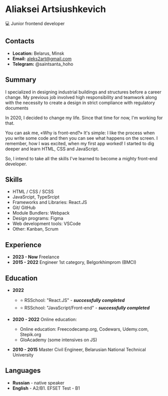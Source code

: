 # Aliaksei Artsiushkevich
💻 Junior frontend developer

## Contacts
- **Location:** Belarus, Minsk
- **Email:** aleks2art@gmail.com
- **Telegram:** @saintsanta_hoho

## Summary
I specialized in designing industrial buildings and structures before a career change. My previous job involved high responsibility and teamwork along with the necessity to create a design in strict compliance with regulatory documents

In 2020, I decided to change my life. Since that time for now, I'm working for that.

You can ask me, «Why is front-end?» It's simple: I like the process when you write some code and then you can see what happens on the screen. I remember, how I was excited, when my first app worked! I started to dig deeper and learn HTML, CSS and JavaScript.

So, I intend to take all the skills I've learned to become a mighty front-end developer.

## Skills
- HTML / CSS / SCSS
- JavaSrcipt, TypeSrcipt
- Frameworks and Libraries: React.JS
- Git/ GitHub
- Module Bundlers: Webpack
- Design programs: Figma
- Web development tools: VSCode 
- Other: Kanban, Scrum

## Experience
- **2023 - Now** Freelance
- **2015 - 2022** Engineer 1st category, Belgorkhimprom (BMCI)

## Education
* **2022**
  * ⭐ RSSchool: "React.JS" - ***successfully completed***
  * ⭐ RSSchool: "JavaScript/Front-end" - ***successfully completed***

* **2020 - 2022** Online education:
  * Online education: Freecodecamp.org, Codewars, Udemy.com, Stepik.org
  * GloAcademy (some intensives on JS)

* **2010 - 2015** Master Civil Engineer, Belarusian National Technical University

## Languages
- **Russian** - native speaker
- **English** - A2/B1. EFSET Test - B1
